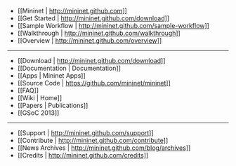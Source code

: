 * [[Mininet | http://mininet.github.com]]
* [[Get Started | http://mininet.github.com/download]]
* [[Sample Workflow | http://mininet.github.com/sample-workflow]]
* [[Walkthrough | http://mininet.github.com/walkthrough]]
* [[Overview | http://mininet.github.com/overview]]

---

* [[Download | http://mininet.github.com/download]]
* [[Documentation | Documentation]]
* [[Apps | Mininet Apps]]
* [[Source Code | https://github.com/mininet/mininet]]
* [[FAQ]]
* [[Wiki | Home]]
* [[Papers | Publications]]
* [[GSoC 2013]]

---

* [[Support | http://mininet.github.com/support]]
* [[Contribute | http://mininet.github.com/contribute]]
* [[News Archives | http://mininet.github.com/blog/archives]]
* [[Credits | http://mininet.github.com/credits]]
